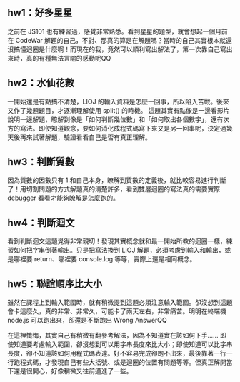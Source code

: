 ## hw1：好多星星

之前在 JS101 也有練習過，感覺非常熟悉。看到星星的題型，就會想起一個月前在 CodeWar 解題的自己，不對、那真的算是在解題嗎？當時的自己其實根本就還沒搞懂迴圈是什麼啊！而現在的我，竟然可以順利寫出解法了，第一次靠自己寫出來時，真的有種無法言喻的感動呢QQ

## hw2：水仙花數

一開始還是有點搞不清楚，LIOJ 的輸入資料是怎麼一回事，所以陷入苦戰。後來又作了幾題題目，才逐漸理解使用 split() 的時機。
這題其實有點像是一邊看影片說明一邊解題，瞭解到像是「如何判斷幾位數」和「如何取出各個數字」，還有次方的寫法。即使知道觀念，要如何消化成程式碼寫下來又是另一回事呢，決定過幾天後再來試著解題，驗證看看自己是否有真正理解。

## hw3：判斷質數

因為質數的因數只有 1 和自己本身，瞭解到質數的定義後，就比較容易進行判斷了！用切割問題的方式解題真的清楚許多，看到雙層迴圈的寫法真的需要實際 debugger 看看才能夠瞭解是怎麼跑的。

## hw4：判斷迴文

看到判斷迴文這題覺得非常親切！發現其實概念就和最一開始所教的迴圈一樣，練習如何把字串倒著輸出。只是把寫法換到 LIOJ 解題，必須考慮到輸入和輸出，或是哪裡要 return、哪裡要 console.log 等等，實際上還是相同概念。

## hw5：聯誼順序比大小

雖然在課程上到輸入範圍時，就有稍微提到這題必須注意輸入範圍。卻沒想到這題會卡這麼久，真的非常、非常久，可能卡了兩天左右，非常痛苦。明明在終端機 node.js 可以跑出來，卻還是不斷跑出 Wrong AnswerQQ

在這裡懺悔，其實自己有稍微有翻參考解法，因為不知道實在該如何下手……
即使知道要考慮輸入範圍，卻沒想到可以用字串長度來比大小；即使知道可以比字串長度，卻不知道該如何用程式碼表達。好不容易完成卻跑不出來，最後靠著一行一行跑程式碼，才發現自己有些大括號、或是迴圈的位置有問題等等。但真正解開當下還是很開心，好像稍微又往前邁進了一些。